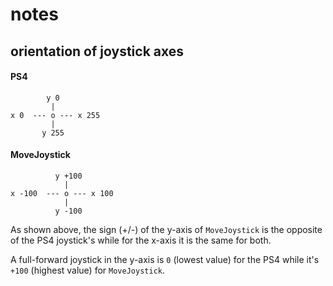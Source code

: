 # notes

## orientation of joystick axes

#### PS4
```
        y 0
         |
x 0  --- o --- x 255
         |
       y 255
```
#### MoveJoystick
```
          y +100
            |
x -100  --- o --- x 100
            |
          y -100
```

As shown above, the sign (+/-) of the y-axis of `MoveJoystick` is the opposite of the PS4 joystick's while for the x-axis it is the same for both.

A full-forward joystick in the y-axis is `0` (lowest value) for the PS4 while it's `+100` (highest value) for `MoveJoystick`.